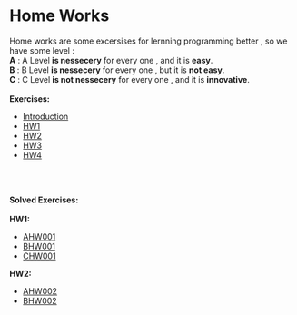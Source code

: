 # Home Works
Home works are some excersises for lernning programming better , so we have some level :<br/> **A** :   A Level **is nessecery** for every one , and it is **easy**.<br/> **B** :   B Level **is nessecery** for every one , but it is **not easy**.<br/> **C** :   C Level **is not nessecery** for every one , and it is **innovative**.
<br />
<br />
**Exercises:**
<br />
* [Introduction](https://github.com/MMovasaghi/Introduction-to-cpp/blob/master/Documents/Introduction.pdf)
* [HW1](https://github.com/MMovasaghi/Introduction-to-cpp/blob/master/HomeWorks/HW1/HW1.pdf)
* [HW2](https://github.com/MMovasaghi/Introduction-to-cpp/blob/master/HomeWorks/HW2/HW2.pdf)
* [HW3](https://github.com/MMovasaghi/Introduction-to-cpp/blob/master/HomeWorks/HW3/HW3.pdf)
* [HW4](https://github.com/MMovasaghi/Introduction-to-cpp/blob/master/HomeWorks/HW4/HW4.pdf)
<br />
<br />

**Solved Exercises:**
<br />
<br />
**HW1:**
* [AHW001](https://github.com/MMovasaghi/Introduction-to-cpp/tree/master/HomeWorks/HW1/Answers/AHW)
* [BHW001](https://github.com/MMovasaghi/Introduction-to-cpp/tree/master/HomeWorks/HW1/Answers/BHW)
* [CHW001](https://github.com/MMovasaghi/Introduction-to-cpp/tree/master/HomeWorks/HW1/Answers/CHW)

**HW2:**
* [AHW002](https://github.com/MMovasaghi/Introduction-to-cpp/tree/master/HomeWorks/HW2/Answers/AHW)
* [BHW002](https://github.com/MMovasaghi/Introduction-to-cpp/tree/master/HomeWorks/HW2/Answers/BHW)
